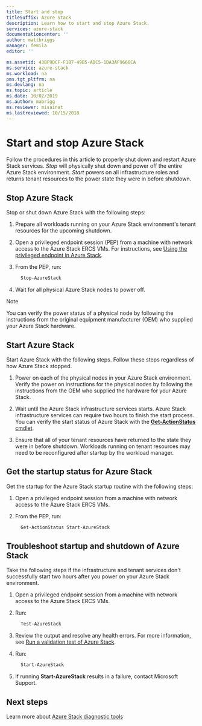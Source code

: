 ```yaml
---
title: Start and stop
titleSuffix: Azure Stack
description: Learn how to start and stop Azure Stack.
services: azure-stack
documentationcenter: ''
author: mattbriggs
manager: femila
editor: ''

ms.assetid: 43BF9DCF-F1B7-49B5-ADC5-1DA3AF9668CA
ms.service: azure-stack
ms.workload: na
pms.tgt_pltfrm: na
ms.devlang: na
ms.topic: article
ms.date: 10/02/2019
ms.author: mabrigg
ms.reviewer: misainat
ms.lastreviewed: 10/15/2018
---
```


# Start and stop Azure Stack

Follow the procedures in this article to properly shut down and restart Azure Stack services. *Stop* will physically shut down and power off the entire Azure Stack environment. *Start* powers on all infrastructure roles and returns tenant resources to the power state they were in before shutdown.

## Stop Azure Stack

Stop or shut down Azure Stack with the following steps:

1. Prepare all workloads running on your Azure Stack environment's tenant resources for the upcoming shutdown.

2. Open a privileged endpoint session (PEP) from a machine with network access to the Azure Stack ERCS VMs. For instructions, see [Using the privileged endpoint in Azure Stack](azure-stack-privileged-endpoint.md).

3. From the PEP, run:

    ```powershell
      Stop-AzureStack
    ```

4. Wait for all physical Azure Stack nodes to power off.

> [!Note]
> You can verify the power status of a physical node by following the instructions from the original equipment manufacturer (OEM) who supplied your Azure Stack hardware.

## Start Azure Stack

Start Azure Stack with the following steps. Follow these steps regardless of how Azure Stack stopped.

1. Power on each of the physical nodes in your Azure Stack environment. Verify the power on instructions for the physical nodes by following the instructions from the OEM who supplied the hardware for your Azure Stack.

2. Wait until the Azure Stack infrastructure services starts. Azure Stack infrastructure services can require two hours to finish the start process. You can verify the start status of Azure Stack with the [**Get-ActionStatus** cmdlet](#get-the-startup-status-for-azure-stack).

3. Ensure that all of your tenant resources have returned to the state they were in before shutdown. Workloads running on tenant resources may need to be reconfigured after startup by the workload manager.

## Get the startup status for Azure Stack

Get the startup for the Azure Stack startup routine with the following steps:

1. Open a privileged endpoint session from a machine with network access to the Azure Stack ERCS VMs.

2. From the PEP, run:

    ```powershell
      Get-ActionStatus Start-AzureStack
    ```

## Troubleshoot startup and shutdown of Azure Stack

Take the following steps if the infrastructure and tenant services don't successfully start two hours after you power on your Azure Stack environment.

1. Open a privileged endpoint session from a machine with network access to the Azure Stack ERCS VMs.

2. Run:

    ```powershell
      Test-AzureStack
      ```

3. Review the output and resolve any health errors. For more information, see [Run a validation test of Azure Stack](azure-stack-diagnostic-test.md).

4. Run:

    ```powershell
      Start-AzureStack
    ```

5. If running **Start-AzureStack** results in a failure, contact Microsoft Support.

## Next steps

Learn more about [Azure Stack diagnostic tools](azure-stack-configure-on-demand-diagnostic-log-collection.md#use-the-privileged-endpoint-pep-to-collect-diagnostic-logs)
